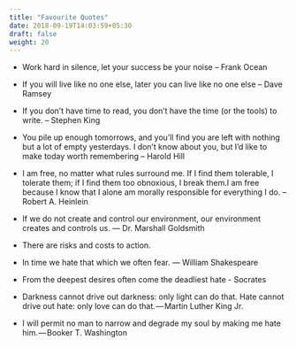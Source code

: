 ```yaml
---
title: "Favourite Quotes"
date: 2018-09-19T14:03:59+05:30
draft: false
weight: 20
---
```


+  Work hard in silence, let your success be your noise – Frank Ocean

+  If you will live like no one else, later you can live like no one else – Dave Ramsey

+  If you don’t have time to read, you don’t have the time (or the tools) to write. – Stephen King

+  You pile up enough tomorrows, and you’ll find you are left with nothing but a lot of
  empty yesterdays. I don’t know about you, but I’d like to make today worth remembering – Harold Hill

+  I am free, no matter what rules surround me. If I find them tolerable, I tolerate them; if I find them too obnoxious, I break them.I am free because I know that I alone am morally responsible for everything I do. – Robert A. Heinlein

+  If we do not create and control our environment, our environment creates and controls us. — Dr. Marshall Goldsmith

+  There are risks and costs to action.

+  In time we hate that which we often fear. ― William Shakespeare

+  From the deepest desires often come the deadliest hate - Socrates

+  Darkness cannot drive out darkness: only light can do that. Hate cannot drive out hate: only love can do that. — Martin Luther King Jr.

+  I will permit no man to narrow and degrade my soul by making me hate him. — Booker T. Washington
